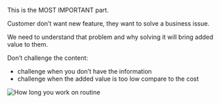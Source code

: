 This is the MOST IMPORTANT part.

Customer don’t want new feature, they want to solve a business issue.

We need to understand that problem and why solving it will bring added value to them.

Don’t challenge the content:

* challenge when you don’t have the information
* challenge when the added value is too low compare to the cost

![How long you work on routine](https://drive.google.com/open?id=1s7PURaoFBxD9gw-6HRzOiIFM27vCpvX3)